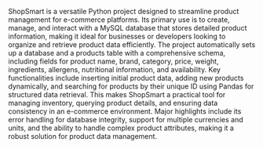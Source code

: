 ShopSmart is a versatile Python project designed to streamline product management for e-commerce platforms. Its primary use is to create, manage, and interact with a MySQL database that stores detailed product information, making it ideal for businesses or developers looking to organize and retrieve product data efficiently. The project automatically sets up a database and a products table with a comprehensive schema, including fields for product name, brand, category, price, weight, ingredients, allergens, nutritional information, and availability. Key functionalities include inserting initial product data, adding new products dynamically, and searching for products by their unique ID using Pandas for structured data retrieval. This makes ShopSmart a practical tool for managing inventory, querying product details, and ensuring data consistency in an e-commerce environment. Major highlights include its error handling for database integrity, support for multiple currencies and units, and the ability to handle complex product attributes, making it a robust solution for product data management.
